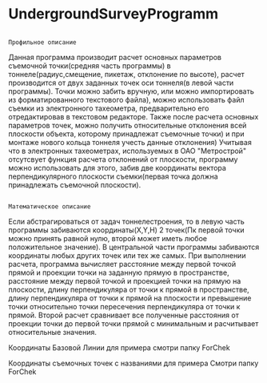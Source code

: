 # UndergroundSurveyProgramm
                                    
                                                                         Профильное описание
   Данная программа производит расчет основных параметров съемочной точки(средняя часть программы) в тоннеле(радиус,смещение, пикетаж, отклонение по высоте),
 расчет производится от двух заданных точек оси тоннеля(в левой части программы). 
 Точки можно забить вручную, или можно импортировать из форматированного текстового файла), можно использовать файл съемки из электронного тахеометра, предварительно его отредактировав в текстовом редакторе.
 Также после расчета основных параметров точек, можно получить относительные отклонения всей плоскости объекта, которому принадлежат съемочные точки) и при монтаже нового кольца тоннеля учесть данные отклонения)
 Учитывая что в электронных тахеометрах, используемых в ОАО "Метрострой" отсутсвует функция расчета отклонений от плоскости, программу можно использовать для этого, забив две координаты вектора перпендикулярного
 плоскости съемки(первая точка должна принадлежать съемочной плоскости).
 
                                                                        Математическое описание
   Если абстрагироваться от задач тоннелестроения, то в левую часть программы забиваются координаты(X,Y,H) 2 точек(Пк первой точки можно принять равной нулю, 
 второй может иметь любое положительное значение). В центральной части программы забиваются координаты любых других точек или тех же самых. При выполнении расчета, программа вычисляет расстояние между первой точкой прямой и
 проекции точки на заданную прямую в пространстве, расстояние между первой точкой и проекцией точки на прямую на плоскости, длину перпендикуляра от точки к прямой в пространстве, длину перпендикуляра от точки к прямой на плоскости
 и превышение точки относительно точки пересечения перпендикуляра от точки к прямой. Второй расчет сравнивает все полученные расстояния от проекции точки до первой точки прямой с минимальным и расчитывает относительные значения.
 
 
Координаты Базовой Линии для примера
смотри папку ForChek
 
 Координаты съемочных точек с названиями для примера
  Смотри папку ForChek
